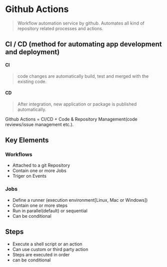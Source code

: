 # Github Actions
> Workflow automation service by github. Automates all kind of repository related processes and actions.

## CI / CD (method for automating app development and deployment)

#### CI
> code changes are automatically build, test and merged with the existing code.
#### CD
> After integration, new application or package is published automatically.

Github Actions = CI/CD + Code & Repository Management(code reviews/issue management etc.).

## Key Elements

### Workflows
- Attached to a git Repository
- Contain one or more Jobs
- Triger on Events

### Jobs
- Define a runner (execution environment[Linux, Mac or Windows])
- Contain one or more steps
- Run in parallel(default) or sequential
- Can be conditional

## Steps 
- Execute a shell script or an action
- Can use custom or third party action
- Steps are executed in order
- can be conditional